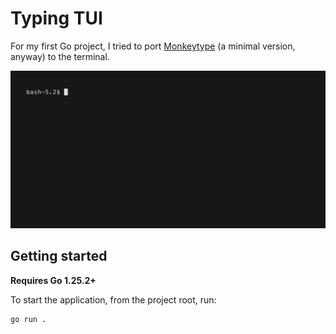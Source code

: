 # Typing TUI

For my first Go project, I tried to port [Monkeytype] (a minimal version,
anyway) to the terminal.

![A demonstration running the 'go run .' command, followed by a faded prompt getting overwritten as the user copies the text](./_static/demo.gif)

## Getting started

**Requires Go 1.25.2+**

To start the application, from the project root, run:

```bash
go run .
```

[monkeytype]: https://monkeytype.com/
